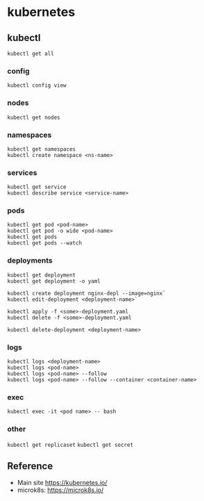 # kubernetes

                                     
## kubectl
 

`kubectl get all`

### config

`kubectl config view`

### nodes
       
`kubectl get nodes`
                                      
### namespaces

```
kubectl get namespaces
kubectl create namespace <ns-name>
```

### services

```
kubectl get service
kubectl describe service <service-name>
```
  

### pods

```
kubectl get pod <pod-name>
kubectl get pod -o wide <pod-name>
kubectl get pods
kubectl get pods --watch
```

### deployments

```
kubectl get deployment
kubectl get deployment -o yaml
```

```
kubectl create deployment nginx-depl --image=nginx`
kubectl edit-deployment <deployment-name>`
```

```
kubectl apply -f <some>-deployment.yaml
kubectl delete -f <some>-deployment.yaml
```

`kubectl delete-deployment <deployment-name>`
            
### logs

```
kubectl logs <deployment-name>
kubectl logs <pod-name>
kubectl logs <pod-name> --follow
kubectl logs <pod-name> --follow --container <container-name> 
```

### exec
                  
`kubectl exec -it <pod name> -- bash`

### other

`kubectl get replicaset`
`kubectl get secret`


## Reference 

* Main site https://kubernetes.io/
* microk8s: https://microk8s.io/